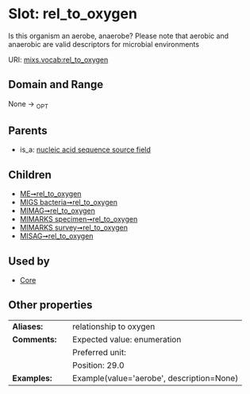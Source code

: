 
# Slot: rel_to_oxygen


Is this organism an aerobe, anaerobe? Please note that aerobic and anaerobic are valid descriptors for microbial environments

URI: [mixs.vocab:rel_to_oxygen](https://w3id.org/mixs/vocab/rel_to_oxygen)


## Domain and Range

None ->  <sub>OPT</sub> 

## Parents

 *  is_a: [nucleic acid sequence source field](nucleic_acid_sequence_source_field.md)

## Children

 *  [ME➞rel_to_oxygen](ME_rel_to_oxygen.md)
 *  [MIGS bacteria➞rel_to_oxygen](MIGS_bacteria_rel_to_oxygen.md)
 *  [MIMAG➞rel_to_oxygen](MIMAG_rel_to_oxygen.md)
 *  [MIMARKS specimen➞rel_to_oxygen](MIMARKS_specimen_rel_to_oxygen.md)
 *  [MIMARKS survey➞rel_to_oxygen](MIMARKS_survey_rel_to_oxygen.md)
 *  [MISAG➞rel_to_oxygen](MISAG_rel_to_oxygen.md)

## Used by

 * [Core](Core.md)

## Other properties

|  |  |  |
| --- | --- | --- |
| **Aliases:** | | relationship to oxygen |
| **Comments:** | | Expected value: enumeration |
|  | | Preferred unit:  |
|  | | Position: 29.0 |
| **Examples:** | | Example(value='aerobe', description=None) |

